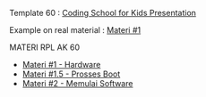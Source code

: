 Template 60 : [Coding School for Kids Presentation](https://www.canva.com/design/DAFU-3JOHFY/jTBhC-O4_Q5GgCYSsEAvgg/view?utm_content=DAFU-3JOHFY&utm_campaign=designshare&utm_medium=link2&utm_source=sharebutton)

Example on real material : [Materi #1](https://www.canva.com/design/DAFU-yeHiOo/uZqIUd61LV9ie_vOBZGLVA/view?utm_content=DAFU-yeHiOo&utm_campaign=designshare&utm_medium=link2&utm_source=sharebutton)

MATERI RPL AK 60
- [Materi #1 - Hardware](https://www.canva.com/design/DAFU-yeHiOo/uZqIUd61LV9ie_vOBZGLVA/view?utm_content=DAFU-yeHiOo&utm_campaign=designshare&utm_medium=link2&utm_source=sharebutton)
- [Materi #1.5 - Prosses Boot](https://www.canva.com/design/DAFYUXbCIuw/d-aNCLsTwCmlQulaWRjLlA/edit)
- [Materi #2 - Memulai Software](https://www.canva.com/design/DAFZPBlJj6s/M4Mu6Bd-HwriLWBMrbVqcw/view?utm_content=DAFZPBlJj6s&utm_campaign=designshare&utm_medium=link2&utm_source=sharebutton)
